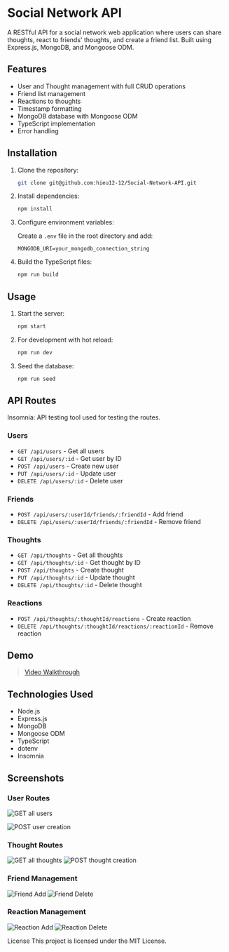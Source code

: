 # Social Network API

A RESTful API for a social network web application where users can share thoughts,
react to friends' thoughts, and create a friend list. Built using Express.js,
MongoDB, and Mongoose ODM.

## Features

- User and Thought management with full CRUD operations
- Friend list management
- Reactions to thoughts
- Timestamp formatting
- MongoDB database with Mongoose ODM
- TypeScript implementation
- Error handling

## Installation

1. Clone the repository:

    ```bash
    git clone git@github.com:hieu12-12/Social-Network-API.git
    ```

2. Install dependencies:

    ```bash
    npm install
    ```

3. Configure environment variables:

    Create a `.env` file in the root directory and add:

    ```text
    MONGODB_URI=your_mongodb_connection_string
    ```

4. Build the TypeScript files:

    ```bash
    npm run build
    ```

## Usage

1. Start the server:

    ```bash
    npm start
    ```

2. For development with hot reload:

    ```bash
    npm run dev
    ```

3. Seed the database:

    ```bash
    npm run seed
    ```

## API Routes

Insomnia: API testing tool used for testing the routes.

### Users

- `GET /api/users` - Get all users
- `GET /api/users/:id` - Get user by ID
- `POST /api/users` - Create new user
- `PUT /api/users/:id` - Update user
- `DELETE /api/users/:id` - Delete user

### Friends

- `POST /api/users/:userId/friends/:friendId` - Add friend
- `DELETE /api/users/:userId/friends/:friendId` - Remove friend

### Thoughts

- `GET /api/thoughts` - Get all thoughts
- `GET /api/thoughts/:id` - Get thought by ID
- `POST /api/thoughts` - Create thought
- `PUT /api/thoughts/:id` - Update thought
- `DELETE /api/thoughts/:id` - Delete thought

### Reactions

- `POST /api/thoughts/:thoughtId/reactions` - Create reaction
- `DELETE /api/thoughts/:thoughtId/reactions/:reactionId` - Remove reaction

## Demo

> [Video Walkthrough](https://www.youtube.com/watch?v=fo4tmjTNKzs)


## Technologies Used

- Node.js
- Express.js
- MongoDB
- Mongoose ODM
- TypeScript
- dotenv
- Insomnia

## Screenshots

### User Routes

![GET all users](./assets/GETusers.png)

![POST user creation](./assets/POSTuser.png)

### Thought Routes

![GET all thoughts](./assets/GETthoughts.png)
![POST thought creation](./assets/POSTthoughts.png)

### Friend Management

![Friend Add](./assets/POSTfriend.png)
![Friend Delete](./assets/DELfriend.png)

### Reaction Management

![Reaction Add](./assets/POSTreaction.png)
![Reaction Delete](./assets/DELreaction.png)

License
This project is licensed under the MIT License.

